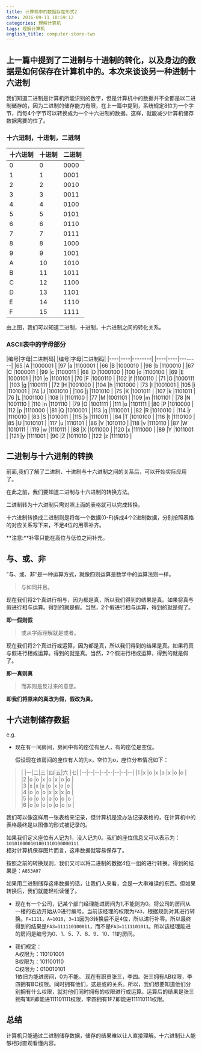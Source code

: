 ```yaml
---
title: 计算机中的数据存在形式2
date: 2016-09-11 18:59:12
categories: 理解计算机
tags: 理解计算机
english_title: computer-store-two
---
```

上一篇中提到了二进制与十进制的转化，以及身边的数据是如何保存在计算机中的。本次来谈谈另一种进制**十六进制**
------------------------

我们知道二进制是计算机所能识别的数字，但是计算机中的数据并不全都是以二进制储存的，因为二进制的储存能力有限，在上一篇中提到，系统规定8位为一个字节，而每4个字节可以转换成为一个十六进制的数据。这样，就能减少计算机储存数据需要的位了。


### 十六进制，十进制，二进制

|十六进制|十进制|二进制|
|--------|------|------|
|0		 |0		|0000  |
|1		 |1		|0001  |
|2       |2		|0010  |
|3       |3		|0011  |
|4       |4		|0100  |
|5       |5		|0101  |
|6       |6		|0110  |
|7       |7		|0111  |
|8       |8		|1000  |
|9       |9		|1001  |
|A       |10	|1010  |
|B       |11	|1011  |
|C       |12	|1100  |
|D       |13	|1101  |
|E       |14	|1110  |
|F       |15	|1111  |

由上图，我们可以知道二进制，十进制，十六进制之间的转化关系。


### ASCII表中的字母部分

|编号|字母|二进制码|       |编号|字母|二进制码|
|----|----|--------|       |----|----|--------|
|65  |A   |1000001 |       |97  |a   |1100001 |
|66  |B   |1000010 |       |98  |b   |1100010 |
|67  |C   |1000011 |       |99  |c   |1100011 |
|68  |D   |1000100 |       |100 |d   |1100100 |
|69  |E   |1000101 |       |101 |e   |1100101 |
|70  |F   |1000110 |       |102 |f   |1100110 |
|71  |G   |1000111 |       |103 |g   |1100111 |
|72  |H   |1001000 |       |104 |h   |1101000 |
|73  |I   |1001001 |       |105 |i   |1101001 |
|74  |J   |1001010 |       |106 |j   |1101010 |
|75  |K   |1001011 |       |107 |k   |1101011 |
|76  |L   |1001100 |       |108 |l   |1101100 |
|77  |M   |1001101 |       |109 |m   |1101101 |
|78  |N   |1001110 |       |110 |n   |1101110 |
|79  |O   |1001111 |       |111 |o   |1101111 |
|80  |P   |1010000 |       |112 |p   |1110000 |
|81  |Q   |1010001 |       |113 |q   |1110001 |
|82  |R   |1010010 |       |114 |r   |1110010 |
|83  |S   |1010011 |       |115 |s   |1110011 |
|84  |T   |1010100 |       |116 |t   |1110100 |
|85  |U   |1010101 |       |117 |u   |1110101 |
|86  |V   |1010110 |       |118 |v   |1110110 |
|87  |W   |1010111 |       |119 |w   |1110111 |
|88  |X   |1011000 |       |120 |x   |1111000 |
|89  |Y   |1011001 |       |121 |y   |1111001 |
|90  |Z   |1011010 |       |122 |z   |1111010 |


二进制与十六进制的转换
------------------

前面,我们了解了二进制、十进制与十六进制之间的关系后，可以开始实际应用了。

在此之前，我们要知道二进制与十六进制的转换方法。

二进制转为十六进制只需对照上面的表格就可以完成转换。

十六进制转换成二进制则是将每一个数据(0-F)拆成4个2进制数据，分别按照表格的对应关系写下来，不足4位的用零补齐。

**注意:**补零只能在高位与低位之间补充。


与、或、非
---------

”与、或、非“是一种运算方式，就像四则运算是数学中的运算法则一样。

> 与如同并且。

现在我们将2个真进行相与，因为都是真，所以我们得到的结果是真。如果将真与假进行相与运算。得到的就是假。当然，2个假进行相与运算，得到的就是假了。

**即一假则假**

> 或从字面理解就是或者。

现在我们将2个真进行或运算，因为都是真，所以我们得到的结果是真。如果将真与假进行相或运算。得到的就是真。当然，2个假进行相或运算，得到的就是假了。

**即一真则真**

> 而非则是反过来的意思。

**即我们将原来的真改为假，假改为真。**


十六进制储存数据
--------------

e.g.

* 现在有一间房间，房间中有的座位有坐人，有的座位是空位。

   假设现在该房间的座位有人的为x，空位为o，座位分布情况如下：

>  |  |一|二|三 |四|五|六 |七|
   |--|--|--|--|--|--|--|--|
   |1 |x |o |x |o |x |o |o |  
   |2 |o |o |x |o |x |o |o |  
   |3 |x |x |x |o |x |o |o |  
   |4 |o |o |o |x |x |x |o |  
   |5 |o |o |o |o |o |o |o |  
   |6 |o |o |o |o |o |o |o |  

   我们可以像这样用一张表格来记录，但计算机是没办法记录表格的，在计算机中的表格最终是以图像的形式被记录的。

   如果我们定义座位有人记为1，没人记为0。我们的座位信息又可以表示为：`101010000101001110100000111`  
   相对计算机保存图片而言，这串数据就容易保存了。

   按照之前的转换规则，我们又可以将二进制的数据4位一组的进行转换。得到的结果是：`A853A07`

   如果用二进制储存这串数据的话，让我们人来看，会是一大串难读的东西。但如果转换后，我们就能轻松读懂了。

* 现在有一个公司，记某个部门经理能进房间为1,不能则为0。将公司的房间从一楼的右边开始从0进行编号。当前该经理的权限为`FA3`，根据规则对其进行转换。`F=1111`，`A=1010`，`3=11`因为3转换后不足4位，所以进行补零。所以最终得到的结果是`FA3=111110100011`，而不是`FA3=1111101011`。所以该经理能进的房间是编号为0、1、5、7、8、9、10、11的房间。

* 我们规定：  
    A权限为：110101001  
    B权限为：101100110  
    C权限为：010010101  
    1依旧为能进房间，0为不能。
现在有职员张三，李四。张三拥有AB权限，李四拥有BC权限。同时拥有他们，这是或的关系。所以，我们想要知道他们分别拥有什么权限，就对他们同时拥有的权限进行或运算。运算后的结果是张三拥有1EF即能进111101111权限，李四拥有1F7即能进111110111权限。


总结
----

计算机只能通过二进制储存数据，储存的结果难以让人直接理解。十六进制让人能够相对直观看懂内容。
